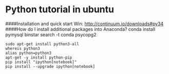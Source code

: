 Python tutorial in ubuntu
==========
####Installation and quick start
Win: http://continuum.io/downloads#py34
####How do I install additional packages into Anaconda?
conda install pymysql
binstar search -t conda psycopg2

```
sudo apt-get install python3-all
whereis python3
alias python=python3
apt-get -y install python-pip
pip install "ipython[notebook]"
pip install --upgrade ipython[notebook]

```


